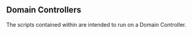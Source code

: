 Domain Controllers
------------------

The scripts contained within are intended to run on a Domain Controller.

